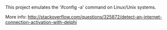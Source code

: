 
This project emulates the 'ifconfig -a' command on Linux/Unix systems.

More info:
http://stackoverflow.com/questions/325872/detect-an-internet-connection-activation-with-delphi
